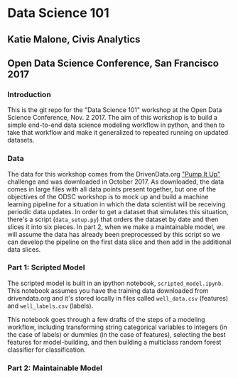 # Data Science 101 
## Katie Malone, Civis Analytics
## Open Data Science Conference, San Francisco 2017 

### Introduction
This is the git repo for the "Data Science 101" workshop at the Open Data Science Conference, Nov. 2 2017.  The aim of this workshop is to build a simple end-to-end data science modeling workflow in python, and then to take that workflow and make it generalized to repeated running on updated datasets.

### Data
The data for this workshop comes from the DrivenData.org ["Pump It Up"](https://www.drivendata.org/competitions/7/pump-it-up-data-mining-the-water-table/) challenge and was downloaded in October 2017.  As downloaded, the data comes in large files with all data points present together, but one of the objectives of the ODSC workshop is to mock up and build a machine learning pipeline for a situation in which the data scientist will be receiving periodic data updates. In order to get a dataset that simulates this situation, there's a script (`data_setup.py`) that orders the dataset by date and then slices it into six pieces. In part 2, when we make a maintainable model, we will assume the data has already been preprocessed by this script so we can develop the pipeline on the first data slice and then add in the additional data slices. 


### Part 1: Scripted Model
The scripted model is built in an ipython notebook, `scripted_model.ipynb`.  This notebook assumes you have the training data downloaded from drivendata.org and it's stored locally in files called `well_data.csv` (features) and `well_labels.csv` (labels).  

This notebook goes through a few drafts of the steps of a modeling workflow, including transforming string categorical variables to integers (in the case of labels) or dummies (in the case of features), selecting the best features for model-building, and then building a multiclass random forest classifier for classification.

### Part 2: Maintainable Model


